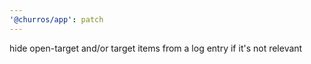 ```yaml
---
'@churros/app': patch
---
```


hide open-target and/or target items from a log entry if it's not relevant
